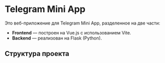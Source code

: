 # Telegram Mini App

Это веб-приложение для Telegram Mini App, разделенное на две части:
- **Frontend** — построен на Vue.js с использованием Vite.
- **Backend** — реализован на Flask (Python).

## Структура проекта 